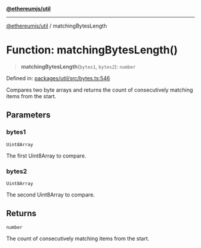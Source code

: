 [**@ethereumjs/util**](../README.md)

***

[@ethereumjs/util](../README.md) / matchingBytesLength

# Function: matchingBytesLength()

> **matchingBytesLength**(`bytes1`, `bytes2`): `number`

Defined in: [packages/util/src/bytes.ts:546](https://github.com/ethereumjs/ethereumjs-monorepo/blob/master/packages/util/src/bytes.ts#L546)

Compares two byte arrays and returns the count of consecutively matching items from the start.

## Parameters

### bytes1

`Uint8Array`

The first Uint8Array to compare.

### bytes2

`Uint8Array`

The second Uint8Array to compare.

## Returns

`number`

The count of consecutively matching items from the start.
